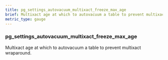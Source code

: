 ```yaml
---
title: pg_settings_autovacuum_multixact_freeze_max_age
brief: Multixact age at which to autovacuum a table to prevent multixact wraparound.
metric_type: gauge
---
```

### pg_settings_autovacuum_multixact_freeze_max_age

Multixact age at which to autovacuum a table to prevent multixact wraparound.